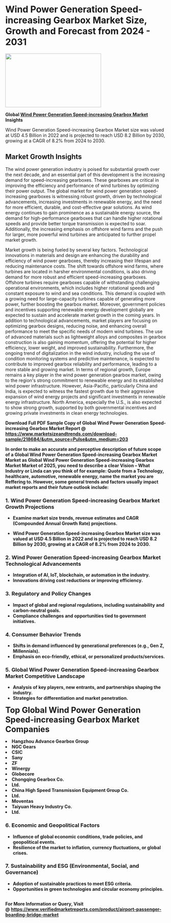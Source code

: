 <H1>Wind Power Generation Speed-increasing Gearbox Market Size, Growth and Forecast from 2024 - 2031</H1><img class="aligncenter size-medium wp-image-584254" src="https://thirdeyenews.in/wp-content/uploads/2024/09/Global-Market-Research-300x168.jpeg" alt="" width="300" height="168" /><p><strong>Global&nbsp;<a href="https://www.marketsizeandtrends.com/download-sample/218684/&amp;utm_source=Pulse&amp;utm_medium=203">Wind Power Generation Speed-increasing Gearbox Market</a> Insights</strong></p><p>Wind Power Generation Speed-increasing Gearbox Market size was valued at USD 4.5 Billion in 2022 and is projected to reach USD 8.2 Billion by 2030, growing at a CAGR of 8.2% from 2024 to 2030.</p><p><h2>Market Growth Insights</h2> <p>The wind power generation industry is poised for substantial growth over the next decade, and an essential part of this development is the increasing demand for speed-increasing gearboxes. These gearboxes are critical in improving the efficiency and performance of wind turbines by optimizing their power output. The global market for wind power generation speed-increasing gearboxes is witnessing robust growth, driven by technological advancements, increasing investments in renewable energy, and the need for more efficient, durable, and cost-effective gear solutions. As wind energy continues to gain prominence as a sustainable energy source, the demand for high-performance gearboxes that can handle higher rotational speeds and provide better torque transmission is expected to soar. Additionally, the increasing emphasis on offshore wind farms and the push for larger, more powerful wind turbines are anticipated to further propel market growth.</p> <p><strong></strong></p> <p>Market growth is being fueled by several key factors. Technological innovations in materials and design are enhancing the durability and efficiency of wind power gearboxes, thereby increasing their lifespan and reducing maintenance costs. The shift towards offshore wind farms, where turbines are located in harsher environmental conditions, is also driving demand for more robust and efficient speed-increasing gearboxes. Offshore turbines require gearboxes capable of withstanding challenging operational environments, which includes higher rotational speeds and constant exposure to wind and sea conditions. This demand is coupled with a growing need for large-capacity turbines capable of generating more power, further boosting the gearbox market. Moreover, government policies and incentives supporting renewable energy development globally are expected to sustain and accelerate market growth in the coming years. In addition to technological advancements, market players are focusing on optimizing gearbox designs, reducing noise, and enhancing overall performance to meet the specific needs of modern wind turbines. The use of advanced materials such as lightweight alloys and composites in gearbox construction is also gaining momentum, offering the potential for higher efficiency, lower weight, and improved sustainability. Furthermore, the ongoing trend of digitalization in the wind industry, including the use of condition monitoring systems and predictive maintenance, is expected to contribute to improved gearbox reliability and performance, leading to a more stable and growing market. In terms of regional growth, Europe remains a key player in the wind power generation gearbox market, owing to the region's strong commitment to renewable energy and its established wind power infrastructure. However, Asia-Pacific, particularly China and India, is expected to witness the fastest growth due to their aggressive expansion of wind energy projects and significant investments in renewable energy infrastructure. North America, especially the U.S., is also expected to show strong growth, supported by both governmental incentives and growing private investments in clean energy technologies. <p><strong></p><p><span class=""><strong>Download Full PDF Sample Copy of Global Wind Power Generation Speed-increasing Gearbox Market Report</strong> @ <a href="https://www.marketsizeandtrends.com/download-sample/218684/&amp;utm_source=Pulse&amp;utm_medium=203" target="_blank">https://www.marketsizeandtrends.com/download-sample/218684/&amp;utm_source=Pulse&amp;utm_medium=203</a></span></p><p>In order to make an accurate and perceptive description of future scope of a Global&nbsp;Wind Power Generation Speed-increasing Gearbox Market Market as Global&nbsp;Wind Power Generation Speed-increasing Gearbox Market Market of 2025, you need to describe a clear Vision &ndash; What Industry or Linda can you think of for example: Quote from a Technology, healthcare, automotive, renewable energy, name the market you are Reffering to. However, some general trends and factors usually impact market reports and their future outlook include:</p><h3>1.&nbsp;<strong>Wind Power Generation Speed-increasing Gearbox Market Growth Projections</strong></h3><ul><li>Examine market size trends, revenue estimates and CAGR (Compounded Annual Growth Rate) projections.</li><li><p>Wind Power Generation Speed-increasing Gearbox Market size was valued at USD 4.5 Billion in 2022 and is projected to reach USD 8.2 Billion by 2030, growing at a CAGR of 8.2% from 2024 to 2030.</p></li></ul><h3>2.&nbsp;<strong>Wind Power Generation Speed-increasing Gearbox Market Technological Advancements</strong></h3><ul><li>Integration of AI, IoT, blockchain, or automation in the industry.</li><li>Innovations driving cost reductions or improving efficiency.</li></ul><h3>3.&nbsp;<strong>Regulatory and Policy Changes</strong></h3><ul><li>Impact of global and regional regulations, including sustainability and carbon-neutral goals.</li><li>Compliance challenges and opportunities tied to government initiatives.</li></ul><h3>4.&nbsp;<strong>Consumer Behavior Trends</strong></h3><ul><li>Shifts in demand influenced by generational preferences (e.g., Gen Z, Millennials).</li><li>Emphasis on eco-friendly, ethical, or personalized products/services.</li></ul><h3>5.&nbsp;<strong>Global Wind Power Generation Speed-increasing Gearbox Market Competitive Landscape</strong></h3><ul><li>Analysis of key players, new entrants, and partnerships shaping the industry.</li><li>Strategies for differentiation and market penetration.</li></ul><p data-pm-slice="1 1 []"><span style="color: inherit; font-family: inherit; font-size: 25px;">Top Global Wind Power Generation Speed-increasing Gearbox Market Companies</span></p><div class="" data-test-id=""><p><li>Hangzhou Advance Gearbox Group</li><li> NGC Gears</li><li> CSIC</li><li> Sany</li><li> ZF</li><li> Winergy</li><li> Globecore</li><li> Chongqing Gearbox Co.</li><li> Ltd.</li><li> China High Speed Transmission Equipment Group Co.</li><li> Ltd.</li><li> Moventas</li><li> Taiyuan Heavy Industry Co.</li><li>Ltd.</li></p></div><h3>6.&nbsp;<strong>Economic and Geopolitical Factors</strong></h3><ul><li>Influence of global economic conditions, trade policies, and geopolitical events.</li><li>Resilience of the market to inflation, currency fluctuations, or global crises.</li></ul><h3>7.&nbsp;<strong>Sustainability and ESG (Environmental, Social, and Governance)</strong></h3><ul><li>Adoption of sustainable practices to meet ESG criteria.</li><li>Opportunities in green technologies and circular economy principles.</li></ul><h2><strong style="font-size: 14px;">For More Information or Query, Visit @&nbsp;</strong><a style="background-color: #ffffff; font-size: 14px;" href="https://www.marketsizeandtrends.com/report/wind-power-generation-speed-increasing-gearbox-market/" target="_blank">https://www.verifiedmarketreports.com/product/airport-passenger-boarding-bridge-market</a></h2>
